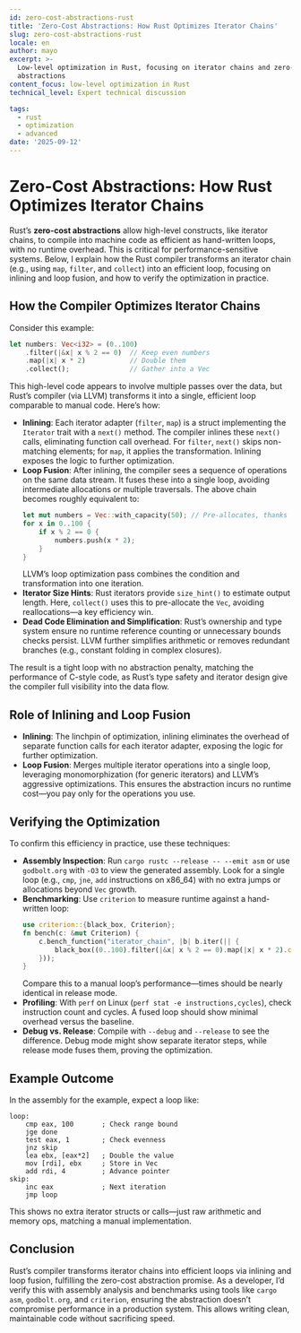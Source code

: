 ```yaml
---
id: zero-cost-abstractions-rust
title: 'Zero-Cost Abstractions: How Rust Optimizes Iterator Chains'
slug: zero-cost-abstractions-rust
locale: en
author: mayo
excerpt: >-
  Low-level optimization in Rust, focusing on iterator chains and zero-cost
  abstractions
content_focus: low-level optimization in Rust
technical_level: Expert technical discussion

tags:
  - rust
  - optimization
  - advanced
date: '2025-09-12'
---
```


# Zero-Cost Abstractions: How Rust Optimizes Iterator Chains

Rust’s **zero-cost abstractions** allow high-level constructs, like iterator chains, to compile into machine code as efficient as hand-written loops, with no runtime overhead. This is critical for performance-sensitive systems. Below, I explain how the Rust compiler transforms an iterator chain (e.g., using `map`, `filter`, and `collect`) into an efficient loop, focusing on inlining and loop fusion, and how to verify the optimization in practice.

## How the Compiler Optimizes Iterator Chains

Consider this example:

```rust
let numbers: Vec<i32> = (0..100)
    .filter(|&x| x % 2 == 0)  // Keep even numbers
    .map(|x| x * 2)           // Double them
    .collect();               // Gather into a Vec
```

This high-level code appears to involve multiple passes over the data, but Rust’s compiler (via LLVM) transforms it into a single, efficient loop comparable to manual code. Here’s how:

- **Inlining**: Each iterator adapter (`filter`, `map`) is a struct implementing the `Iterator` trait with a `next()` method. The compiler inlines these `next()` calls, eliminating function call overhead. For `filter`, `next()` skips non-matching elements; for `map`, it applies the transformation. Inlining exposes the logic to further optimization.
- **Loop Fusion**: After inlining, the compiler sees a sequence of operations on the same data stream. It fuses these into a single loop, avoiding intermediate allocations or multiple traversals. The above chain becomes roughly equivalent to:
  ```rust
  let mut numbers = Vec::with_capacity(50); // Pre-allocates, thanks to size hints
  for x in 0..100 {
      if x % 2 == 0 {
          numbers.push(x * 2);
      }
  }
  ```
  LLVM’s loop optimization pass combines the condition and transformation into one iteration.
- **Iterator Size Hints**: Rust iterators provide `size_hint()` to estimate output length. Here, `collect()` uses this to pre-allocate the `Vec`, avoiding reallocations—a key efficiency win.
- **Dead Code Elimination and Simplification**: Rust’s ownership and type system ensure no runtime reference counting or unnecessary bounds checks persist. LLVM further simplifies arithmetic or removes redundant branches (e.g., constant folding in complex closures).

The result is a tight loop with no abstraction penalty, matching the performance of C-style code, as Rust’s type safety and iterator design give the compiler full visibility into the data flow.

## Role of Inlining and Loop Fusion

- **Inlining**: The linchpin of optimization, inlining eliminates the overhead of separate function calls for each iterator adapter, exposing the logic for further optimization.
- **Loop Fusion**: Merges multiple iterator operations into a single loop, leveraging monomorphization (for generic iterators) and LLVM’s aggressive optimizations. This ensures the abstraction incurs no runtime cost—you pay only for the operations you use.

## Verifying the Optimization

To confirm this efficiency in practice, use these techniques:

- **Assembly Inspection**: Run `cargo rustc --release -- --emit asm` or use `godbolt.org` with `-O3` to view the generated assembly. Look for a single loop (e.g., `cmp`, `jne`, `add` instructions on x86_64) with no extra jumps or allocations beyond `Vec` growth.
- **Benchmarking**: Use `criterion` to measure runtime against a hand-written loop:
  ```rust
  use criterion::{black_box, Criterion};
  fn bench(c: &mut Criterion) {
      c.bench_function("iterator_chain", |b| b.iter(|| {
          black_box((0..100).filter(|&x| x % 2 == 0).map(|x| x * 2).collect::<Vec<i32>>())
      }));
  }
  ```
  Compare this to a manual loop’s performance—times should be nearly identical in release mode.
- **Profiling**: With `perf` on Linux (`perf stat -e instructions,cycles`), check instruction count and cycles. A fused loop should show minimal overhead versus the baseline.
- **Debug vs. Release**: Compile with `--debug` and `--release` to see the difference. Debug mode might show separate iterator steps, while release mode fuses them, proving the optimization.

## Example Outcome

In the assembly for the example, expect a loop like:

```text
loop:
    cmp eax, 100       ; Check range bound
    jge done
    test eax, 1        ; Check evenness
    jnz skip
    lea ebx, [eax*2]   ; Double the value
    mov [rdi], ebx     ; Store in Vec
    add rdi, 4         ; Advance pointer
skip:
    inc eax            ; Next iteration
    jmp loop
```

This shows no extra iterator structs or calls—just raw arithmetic and memory ops, matching a manual implementation.

## Conclusion

Rust’s compiler transforms iterator chains into efficient loops via inlining and loop fusion, fulfilling the zero-cost abstraction promise. As a developer, I’d verify this with assembly analysis and benchmarks using tools like `cargo asm`, `godbolt.org`, and `criterion`, ensuring the abstraction doesn’t compromise performance in a production system. This allows writing clean, maintainable code without sacrificing speed.
